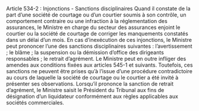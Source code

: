 Article 534-2 : Injonctions - Sanctions disciplinaires
Quand il constate de la part d’une société de courtage ou d’un courtier soumis à son contrôle, un comportement contraire ou une infraction à la réglementation des assurances, le Ministre en charge du secteur des assurances enjoint le courtier ou la société de courtage de corriger les manquements constatés dans un délai d’un mois.
En cas d’inexécution de ces injonctions, le Ministre peut prononcer l’une des sanctions disciplinaires suivantes :
l’avertissement ;
le blâme ;
la suspension ou la démission d’office des dirigeants responsables ;
le retrait d’agrément.
Le Ministre peut en outre infliger des amendes aux conditions fixées aux articles 545-1 et suivants.
Toutefois, ces sanctions ne peuvent être prises qu’à l’issue d’une procédure contradictoire au cours de laquelle la société de courtage ou le courtier a été invité à présenter ses observations.
Lorsqu’il prononce la sanction de retrait d’agrément, le Ministre saisit le Président du Tribunal aux fins de désignation d’un liquidateur conformément aux règles applicables aux sociétés commerciales.